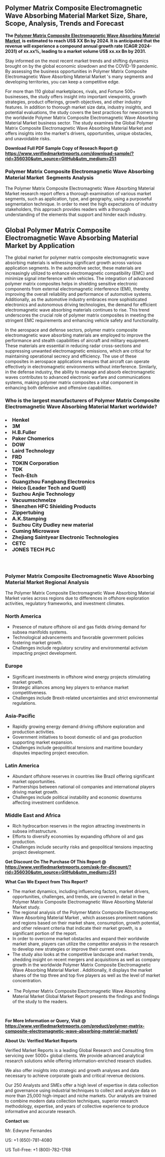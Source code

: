 <h2><strong>Polymer Matrix Composite Electromagnetic Wave Absorbing Material Market Size, Share, Scope, Analysis, Trends and Forecast</strong></h2><p><strong>The&nbsp;<a href="https://www.verifiedmarketreports.com/download-sample/?rid=356030&utm_source=GitHub&utm_medium=251" target="_blank">Polymer Matrix Composite Electromagnetic Wave Absorbing Material Market </a>&nbsp;is estimated to reach US$ XX Bn by 2024. It is anticipated that the revenue will experience a compound annual growth rate (CAGR 2024-2031) of xx.xx%, leading to a market volume US$ xx.xx Bn by 2031.</strong></p><p>Stay informed on the most recent market trends and shifting dynamics brought on by the global economic slowdown and the COVID-19 pandemic. By assessing the business opportunities in Polymer Matrix Composite Electromagnetic Wave Absorbing Material Market 's many segments and developing territories, you can keep a competitive edge.</p><p>For more than 110 global marketplaces, rivals, and Fortune 500+ businesses, the study offers insight into important viewpoints, growth strategies, product offerings, growth objectives, and other industry features. In addition to thorough market size data, industry insights, and potential evaluations, the study covers the best practices for newcomers to the worldwide Polymer Matrix Composite Electromagnetic Wave Absorbing Material Market business sector. The study examines the Global Polymer Matrix Composite Electromagnetic Wave Absorbing Material Market and offers insights into the market's drivers, opportunities, unique obstacles, and unavoidable risks.</p><p id="" class=""><strong>Download Full PDF Sample Copy of Reseach Report @ <a href="https://www.verifiedmarketreports.com/download-sample/?rid=356030&utm_source=GitHub&utm_medium=251" target="_blank">https://www.verifiedmarketreports.com/download-sample/?rid=356030&utm_source=GitHub&utm_medium=251</a></strong></p><h3>Polymer Matrix Composite Electromagnetic Wave Absorbing Material Market &nbsp;Segments Analysis</h3><p>The Polymer Matrix Composite Electromagnetic Wave Absorbing Material Market research report offers a thorough examination of various market segments, such as application, type, and geography, using a purposeful segmentation technique. In order to meet the high expectations of industry stakeholders, this approach provides readers with a thorough understanding of the elements that support and hinder each industry.<br /> <h2>Global Polymer Matrix Composite Electromagnetic Wave Absorbing Material Market by Application</h2><p>The global market for polymer matrix composite electromagnetic wave absorbing materials is witnessing significant growth across various application segments. In the automotive sector, these materials are increasingly utilized to enhance electromagnetic compatibility (EMC) and minimize signal interference within vehicles. The integration of advanced polymer matrix composites helps in shielding sensitive electronic components from external electromagnetic interference (EMI), thereby improving the overall reliability and performance of automotive systems. Additionally, as the automotive industry embraces more sophisticated electronics and autonomous driving technologies, the demand for efficient electromagnetic wave absorbing materials continues to rise. This trend underscores the crucial role of polymer matrix composites in meeting the stringent EMC requirements and enhancing vehicle safety and functionality.</p><p>In the aerospace and defense sectors, polymer matrix composite electromagnetic wave absorbing materials are employed to improve the performance and stealth capabilities of aircraft and military equipment. These materials are essential in reducing radar cross-sections and suppressing unwanted electromagnetic emissions, which are critical for maintaining operational secrecy and efficiency. The use of these composites in aerospace applications ensures that aircraft can operate effectively in electromagnetic environments without interference. Similarly, in the defense industry, the ability to manage and absorb electromagnetic waves contributes to advanced electronic warfare and communications systems, making polymer matrix composites a vital component in enhancing both defensive and offensive capabilities.</p></p><h3 id="" class="">Who is the largest manufacturers of&nbsp;Polymer Matrix Composite Electromagnetic Wave Absorbing Material Market worldwide?</h3><h3 class=""></Li><Li>Henkel</Li><Li> 3M</Li><Li> H.B.Fuller</Li><Li> Paker Chomerics</Li><Li> DOW</Li><Li> Laird Technology</Li><Li> FRD</Li><Li> TOKIN Corporation</Li><Li> TDK</Li><Li> Tech-Etch</Li><Li> Guangzhou Fangbang Electronics</Li><Li> Heico (Leader Tech and Quell)</Li><Li> Suzhou Anjie Technology</Li><Li> Vacuumschmelze</Li><Li> Shenzhen HFC Shielding Products</Li><Li> Zippertubing</Li><Li> A.K.Stamping</Li><Li> Suzhou City Dudley new material</Li><Li> Cuming Microwave</Li><Li> Zhejiang Saintyear Electronic Technologies</Li><Li> CETC</Li><Li> JONES TECH PLC</h3><h3 id="" class="">&nbsp;</h3><h3 id="" class="">Polymer Matrix Composite Electromagnetic Wave Absorbing Material Market Regional Analysis</h3><p id="" class="">The Polymer Matrix Composite Electromagnetic Wave Absorbing Material Market varies across regions due to differences in offshore exploration activities, regulatory frameworks, and investment climates.</p><h3 id="" class="">North America</h3><ul><li>Presence of mature offshore oil and gas fields driving demand for subsea manifolds systems.</li><li>Technological advancements and favorable government policies fostering market growth.</li><li>Challenges include regulatory scrutiny and environmental activism impacting project development.</li></ul><h3 id="" class="">Europe</h3><ul><li>Significant investments in offshore wind energy projects stimulating market growth.</li><li>Strategic alliances among key players to enhance market competitiveness.</li><li>Challenges include Brexit-related uncertainties and strict environmental regulations.</li></ul><h3 id="" class="">Asia-Pacific</h3><ul><li>Rapidly growing energy demand driving offshore exploration and production activities.</li><li>Government initiatives to boost domestic oil and gas production supporting market expansion.</li><li>Challenges include geopolitical tensions and maritime boundary disputes impacting project execution.</li></ul><h3 id="" class="">Latin America</h3><ul><li>Abundant offshore reserves in countries like Brazil offering significant market opportunities.</li><li>Partnerships between national oil companies and international players driving market growth.</li><li>Challenges include political instability and economic downturns affecting investment confidence.</li></ul><h3 id="" class="">Middle East and Africa</h3><ul><li>Rich hydrocarbon reserves in the region attracting investments in subsea infrastructure.</li><li>Efforts to diversify economies by expanding offshore oil and gas production.</li><li>Challenges include security risks and geopolitical tensions impacting project development.</li></ul><p id="" class=""><strong>Get Discount On The Purchase Of This Report @ <a href="https://www.verifiedmarketreports.com/ask-for-discount/?rid=356030&utm_source=GitHub&utm_medium=251" target="_blank">https://www.verifiedmarketreports.com/ask-for-discount/?rid=356030&utm_source=GitHub&utm_medium=251</a></strong></p><p><strong>What Can We Expect from This Report?</strong></p><ul><li>The market dynamics, including influencing factors, market drivers, opportunities, challenges, and trends, are covered in detail in the Polymer Matrix Composite Electromagnetic Wave Absorbing Material Market study.<br /> </li><li>The regional analysis of the Polymer Matrix Composite Electromagnetic Wave Absorbing Material Market , which assesses prominent nations and regions based on their market share, consumption, growth potential, and other relevant criteria that indicate their market growth, is a significant portion of the report.<br /> </li><li>In order to overcome market obstacles and expand their worldwide market share, players can utilize the competitor analysis in the research to develop new strategies or improve their current ones.<br /> </li><li>The study also looks at the competitive landscape and market trends, shedding insight on recent mergers and acquisitions as well as company growth in the worldwide Polymer Matrix Composite Electromagnetic Wave Absorbing Material Market . Additionally, it displays the market shares of the top three and top five players as well as the level of market concentration.<br /><br /></li><li>&nbsp;The Polymer Matrix Composite Electromagnetic Wave Absorbing Material Market Global Market Report presents the findings and findings of the study to the readers.</li></ul><p id="" class="">&nbsp;</p><p id="" class=""><strong>For More Information or Query, Visit @ <a href="https://www.verifiedmarketreports.com/product/polymer-matrix-composite-electromagnetic-wave-absorbing-material-market/" target="_blank">https://www.verifiedmarketreports.com/product/polymer-matrix-composite-electromagnetic-wave-absorbing-material-market/</a></strong></p><p id="" class=""><strong>About Us: Verified Market Reports</strong></p><p id="" class="">Verified Market Reports is a leading Global Research and Consulting firm servicing over 5000+ global clients. We provide advanced analytical research solutions while offering information-enriched research studies.</p><p id="" class="">We also offer insights into strategic and growth analyses and data necessary to achieve corporate goals and critical revenue decisions.</p><p id="" class="">Our 250 Analysts and SMEs offer a high level of expertise in data collection and governance using industrial techniques to collect and analyze data on more than 25,000 high-impact and niche markets. Our analysts are trained to combine modern data collection techniques, superior research methodology, expertise, and years of collective experience to produce informative and accurate research.</p><p id="" class=""><strong>Contact us:</strong></p><p id="" class="">Mr. Edwyne Fernandes</p><p id="" class="">US: +1 (650)-781-4080</p><p id="" class="">US Toll-Free: +1 (800)-782-1768</p>
